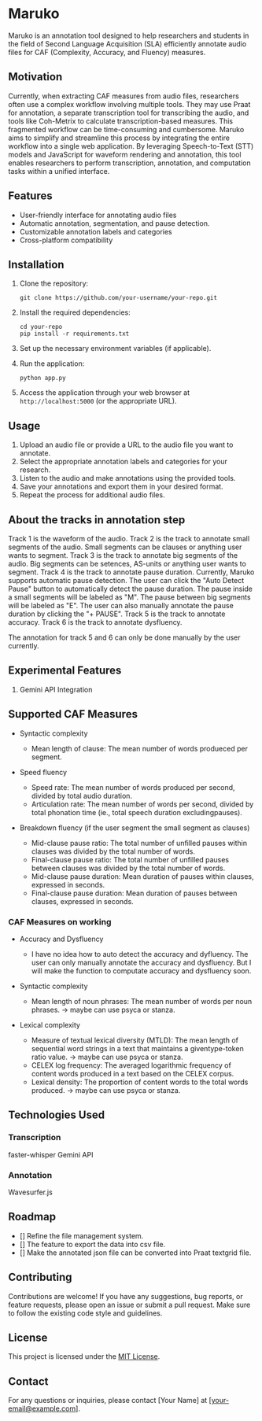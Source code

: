 # Maruko
Maruko is an annotation tool designed to help researchers and students in the field of Second Language Acquisition (SLA) efficiently annotate audio files for CAF (Complexity, Accuracy, and Fluency) measures.

## Motivation
Currently, when extracting CAF measures from audio files, researchers often use a complex workflow involving multiple tools. They may use Praat for annotation, a separate transcription tool for transcribing the audio, and tools like Coh-Metrix to calculate transcription-based measures. This fragmented workflow can be time-consuming and cumbersome.
Maruko aims to simplify and streamline this process by integrating the entire workflow into a single web application. By leveraging Speech-to-Text (STT) models and JavaScript for waveform rendering and annotation, this tool enables researchers to perform transcription, annotation, and computation tasks within a unified interface.

## Features

- User-friendly interface for annotating audio files
- Automatic annotation, segmentation, and pause detection.
- Customizable annotation labels and categories
- Cross-platform compatibility

## Installation

1. Clone the repository:
   ```
   git clone https://github.com/your-username/your-repo.git
   ```

2. Install the required dependencies:
   ```
   cd your-repo
   pip install -r requirements.txt
   ```

3. Set up the necessary environment variables (if applicable).

4. Run the application:
   ```
   python app.py
   ```

5. Access the application through your web browser at `http://localhost:5000` (or the appropriate URL).

## Usage

1. Upload an audio file or provide a URL to the audio file you want to annotate.
2. Select the appropriate annotation labels and categories for your research.
3. Listen to the audio and make annotations using the provided tools.
4. Save your annotations and export them in your desired format.
5. Repeat the process for additional audio files.

## About the tracks in annotation step
Track 1 is the waveform of the audio.
Track 2 is the track to annotate small segments of the audio. Small segments can be clauses or anything user wants to segment.
Track 3 is the track to annotate big segments of the audio. Big segments can be setences, AS-units or anything user wants to segment.
Track 4 is the track to annotate pause duration. Currently, Maruko supports automatic pause detection. The user can click the "Auto Detect Pause" button to automatically detect the pause duration. The pause inside a small segments will be labeled as "M". The pause between big segments will be labeled as "E". The user can also manually annotate the pause duration by clicking the "+ PAUSE".
Track 5 is the track to annotate accuracy. 
Track 6 is the track to annotate dysfluency.

The annotation for track 5 and 6 can only be done manually by the user currently.



## Experimental Features

1. Gemini API Integration

## Supported CAF Measures


- Syntactic complexity
  - Mean length of clause: The mean number of words produeced per segment.


- Speed fluency
  - Speed rate: The mean number of words produced per second, divided by total audio duration.
  - Articulation rate: The mean number of words per second, divided by total phonation time (ie., total speech duration excludingpauses).

- Breakdown fluency (if the user segment the small segment as clauses)
  - Mid-clause pause ratio: The total number of unfilled pauses within clauses was divided by the total number of words.
  - Final-clause pause ratio: The total number of unfilled pauses between clauses was divided by the total number of words.
  - Mid-clause pause duration: Mean duration of pauses within clauses, expressed in seconds.
  - Final-clause pause duration: Mean duration of pauses between clauses, expressed in seconds.

### CAF Measures on working
- Accuracy and Dysfluency
    - I have no idea how to auto detect the accuracy and dyfluency. The user can only manually annotate the accuracy and dysfluency. But I will make the function to computate accuracy and dysfluency soon.

- Syntactic complexity
    - Mean length of noun phrases: The mean number of words per noun phrases. -> maybe can use psyca or stanza.

- Lexical complexity
    - Measure of textual lexical diversity (MTLD): The mean length of sequential word strings in a text that maintains a giventype-token ratio value. -> maybe can use psyca or stanza. 
    - CELEX log frequency: The averaged logarithmic frequency of content words produced in a text based on the CELEX corpus.
    - Lexical density: The proportion of content words to the total words produced. -> maybe can use psyca or stanza.

## Technologies Used

### Transcription
faster-whisper
Gemini API

### Annotation
Wavesurfer.js


## Roadmap

- [] Refine the file management system.
- [] The feature to export the data into csv file.
- [] Make the annotated json file can be converted into Praat textgrid file.

## Contributing

Contributions are welcome! If you have any suggestions, bug reports, or feature requests, please open an issue or submit a pull request. Make sure to follow the existing code style and guidelines.

## License

This project is licensed under the [MIT License](LICENSE).

## Contact

For any questions or inquiries, please contact [Your Name] at [your-email@example.com].
